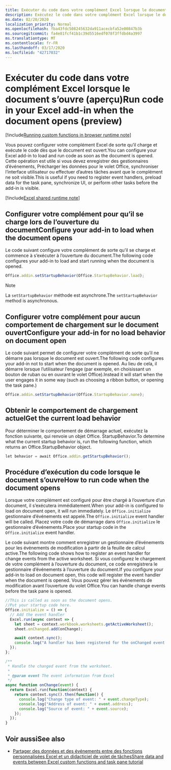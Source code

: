 ```yaml
---
title: Exécuter du code dans votre complément Excel lorsque le document s’ouvre (aperçu)
description: Exécutez le code dans votre complément Excel lorsque le document s’ouvre.
ms.date: 02/20/2020
localization_priority: Normal
ms.openlocfilehash: fba43fdc508245632da911acecbfa52e00847b3b
ms.sourcegitcommit: fa4e81fcf41b1c39d5516edf078f3ffdbd4a3997
ms.translationtype: MT
ms.contentlocale: fr-FR
ms.lasthandoff: 03/17/2020
ms.locfileid: "42717032"
---
```

# <a name="run-code-in-your-excel-add-in-when-the-document-opens-preview"></a><span data-ttu-id="2c638-103">Exécuter du code dans votre complément Excel lorsque le document s’ouvre (aperçu)</span><span class="sxs-lookup"><span data-stu-id="2c638-103">Run code in your Excel add-in when the document opens (preview)</span></span>

[!include[Running custom functions in browser runtime note](../includes/excel-shared-runtime-preview-note.md)]

<span data-ttu-id="2c638-104">Vous pouvez configurer votre complément Excel de sorte qu’il charge et exécute le code dès que le document est ouvert.</span><span class="sxs-lookup"><span data-stu-id="2c638-104">You can configure your Excel add-in to load and run code as soon as the document is opened.</span></span> <span data-ttu-id="2c638-105">Cette opération est utile si vous devez enregistrer des gestionnaires d’événements, Précharger les données pour le volet Office, synchroniser l’interface utilisateur ou effectuer d’autres tâches avant que le complément ne soit visible.</span><span class="sxs-lookup"><span data-stu-id="2c638-105">This is useful if you need to register event handlers, preload data for the task pane, synchronize UI, or perform other tasks before the add-in is visible.</span></span>

[!include[Excel shared runtime note](../includes/note-requires-shared-runtime.md)]

## <a name="configure-your-add-in-to-load-when-the-document-opens"></a><span data-ttu-id="2c638-106">Configurer votre complément pour qu’il se charge lors de l’ouverture du document</span><span class="sxs-lookup"><span data-stu-id="2c638-106">Configure your add-in to load when the document opens</span></span>

<span data-ttu-id="2c638-107">Le code suivant configure votre complément de sorte qu’il se charge et commence à s’exécuter à l’ouverture du document.</span><span class="sxs-lookup"><span data-stu-id="2c638-107">The following code configures your add-in to load and start running when the document is opened.</span></span>

```JavaScript
Office.addin.setStartupBehavior(Office.StartupBehavior.load);
```

> [!NOTE]
> <span data-ttu-id="2c638-108">La `setStartupBehavior` méthode est asynchrone.</span><span class="sxs-lookup"><span data-stu-id="2c638-108">The `setStartupBehavior` method is asynchronous.</span></span>

## <a name="configure-your-add-in-for-no-load-behavior-on-document-open"></a><span data-ttu-id="2c638-109">Configurer votre complément pour aucun comportement de chargement sur le document ouvert</span><span class="sxs-lookup"><span data-stu-id="2c638-109">Configure your add-in for no load behavior on document open</span></span>

<span data-ttu-id="2c638-110">Le code suivant permet de configurer votre complément de sorte qu’il ne démarre pas lorsque le document est ouvert.</span><span class="sxs-lookup"><span data-stu-id="2c638-110">The following code configures your add-in not to start when the document is opened.</span></span> <span data-ttu-id="2c638-111">Au lieu de cela, il démarre lorsque l’utilisateur l’engage (par exemple, en choisissant un bouton de ruban ou en ouvrant le volet Office).</span><span class="sxs-lookup"><span data-stu-id="2c638-111">Instead it will start when the user engages it in some way (such as choosing a ribbon button, or opening the task pane.)</span></span>

```JavaScript
Office.addin.setStartupBehavior(Office.StartupBehavior.none);
```

## <a name="get-the-current-load-behavior"></a><span data-ttu-id="2c638-112">Obtenir le comportement de chargement actuel</span><span class="sxs-lookup"><span data-stu-id="2c638-112">Get the current load behavior</span></span>

<span data-ttu-id="2c638-113">Pour déterminer le comportement de démarrage actuel, exécutez la fonction suivante, qui renvoie un objet Office. StartupBehavior.</span><span class="sxs-lookup"><span data-stu-id="2c638-113">To determine what the current startup behavior is, run the following function, which returns an Office.StartupBehavior object.</span></span>

```JavaScript
let behavior = await Office.addin.getStartupBehavior();
```

## <a name="how-to-run-code-when-the-document-opens"></a><span data-ttu-id="2c638-114">Procédure d’exécution du code lorsque le document s’ouvre</span><span class="sxs-lookup"><span data-stu-id="2c638-114">How to run code when the document opens</span></span>

<span data-ttu-id="2c638-115">Lorsque votre complément est configuré pour être chargé à l’ouverture d’un document, il s’exécutera immédiatement.</span><span class="sxs-lookup"><span data-stu-id="2c638-115">When your add-in is configured to load on document open, it will run immediately.</span></span> <span data-ttu-id="2c638-116">Le `Office.initialize` gestionnaire d’événements est appelé.</span><span class="sxs-lookup"><span data-stu-id="2c638-116">The `Office.initialize` event handler will be called.</span></span> <span data-ttu-id="2c638-117">Placez votre code de démarrage dans `Office.initialize` le gestionnaire d’événements.</span><span class="sxs-lookup"><span data-stu-id="2c638-117">Place your startup code in the `Office.initialize` event handler.</span></span>

<span data-ttu-id="2c638-118">Le code suivant montre comment enregistrer un gestionnaire d’événements pour les événements de modification à partir de la feuille de calcul active.</span><span class="sxs-lookup"><span data-stu-id="2c638-118">The following code shows how to register an event handler for change events from the active worksheet.</span></span> <span data-ttu-id="2c638-119">Si vous configurez le chargement de votre complément à l’ouverture du document, ce code enregistrera le gestionnaire d’événements à l’ouverture du document.</span><span class="sxs-lookup"><span data-stu-id="2c638-119">If you configure your add-in to load on document open, this code will register the event handler when the document is opened.</span></span> <span data-ttu-id="2c638-120">Vous pouvez gérer les événements de modification avant l’ouverture du volet Office.</span><span class="sxs-lookup"><span data-stu-id="2c638-120">You can handle change events before the task pane is opened.</span></span>


```JavaScript
//This is called as soon as the document opens.
//Put your startup code here.
Office.initialize = () => {
  // Add the event handler
  Excel.run(async context => {
    let sheet = context.workbook.worksheets.getActiveWorksheet();
    sheet.onChanged.add(onChange);

    await context.sync();
    console.log("A handler has been registered for the onChanged event.");
  });
};

/**
 * Handle the changed event from the worksheet.
 *
 * @param event The event information from Excel
 */
async function onChange(event) {
  return Excel.run(function(context) {
    return context.sync().then(function() {
      console.log("Change type of event: " + event.changeType);
      console.log("Address of event: " + event.address);
      console.log("Source of event: " + event.source);
    });
  });
}

```

## <a name="see-also"></a><span data-ttu-id="2c638-121">Voir aussi</span><span class="sxs-lookup"><span data-stu-id="2c638-121">See also</span></span>

- [<span data-ttu-id="2c638-122">Partager des données et des événements entre des fonctions personnalisées Excel et un didacticiel de volet de tâches</span><span class="sxs-lookup"><span data-stu-id="2c638-122">Share data and events between Excel custom functions and task pane tutorial</span></span>](../tutorials/share-data-and-events-between-custom-functions-and-the-task-pane-tutorial.md)